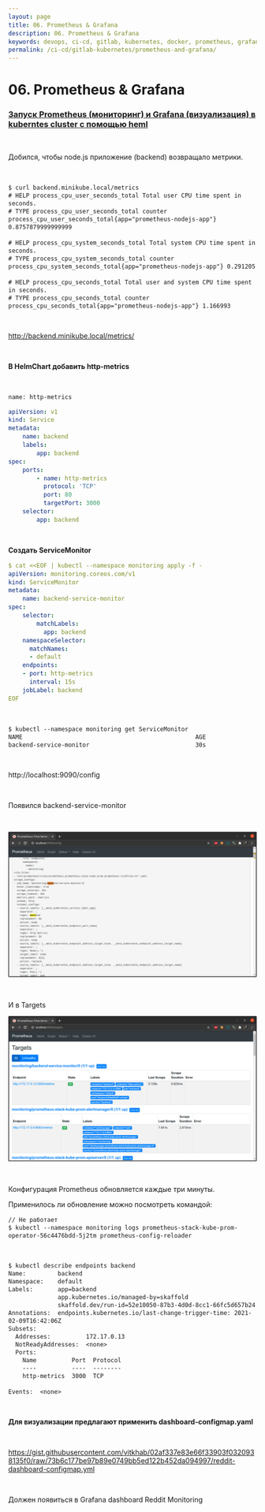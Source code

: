 ```yaml
---
layout: page
title: 06. Prometheus & Grafana
description: 06. Prometheus & Grafana
keywords: devops, ci-cd, gitlab, kubernetes, docker, prometheus, grafana
permalink: /ci-cd/gitlab-kubernetes/prometheus-and-grafana/
---
```


# 06. Prometheus & Grafana

### [Запуск Prometheus (мониторинг) и Grafana (визуализация) в kuberntes cluster с помощью heml](//sysadm.ru/containers/kubernetes/monitoring/prometheus-and-grafana-test-only/)

<br/>

Добился, чтобы node.js приложение (backend) возвращало метрики.

<br/>

```
$ curl backend.minikube.local/metrics
# HELP process_cpu_user_seconds_total Total user CPU time spent in seconds.
# TYPE process_cpu_user_seconds_total counter
process_cpu_user_seconds_total{app="prometheus-nodejs-app"} 0.8757879999999999

# HELP process_cpu_system_seconds_total Total system CPU time spent in seconds.
# TYPE process_cpu_system_seconds_total counter
process_cpu_system_seconds_total{app="prometheus-nodejs-app"} 0.291205

# HELP process_cpu_seconds_total Total user and system CPU time spent in seconds.
# TYPE process_cpu_seconds_total counter
process_cpu_seconds_total{app="prometheus-nodejs-app"} 1.166993
```

<br/>

http://backend.minikube.local/metrics/

<br/>

**В HelmChart добавить http-metrics**

<br/>

```
name: http-metrics
```

```yaml
apiVersion: v1
kind: Service
metadata:
    name: backend
    labels:
        app: backend
spec:
    ports:
        - name: http-metrics
          protocol: 'TCP'
          port: 80
          targetPort: 3000
    selector:
        app: backend
```

<br/>

**Создать ServiceMonitor**

```yaml
$ cat <<EOF | kubectl --namespace monitoring apply -f -
apiVersion: monitoring.coreos.com/v1
kind: ServiceMonitor
metadata:
    name: backend-service-monitor
spec:
    selector:
        matchLabels:
          app: backend
    namespaceSelector:
      matchNames:
      - default
    endpoints:
    - port: http-metrics
      interval: 15s
    jobLabel: backend
EOF
```

<br/>

```
$ kubectl --namespace monitoring get ServiceMonitor
NAME                                                 AGE
backend-service-monitor                              30s
```

<br/>

http://localhost:9090/config

<br/>

Появился backend-service-monitor

<br/>

![GitOps](/img/ci-cd/gitlab-kubernetes/pic-lecture04-pic01.png?raw=true)

<br/>

И в Targets

![GitOps](/img/ci-cd/gitlab-kubernetes/pic-lecture04-pic02.png?raw=true)

<br/>

Конфигурация Prometheus обновляется каждые три минуты.

Применилось ли обновление можно посмотреть командой:

```
// Не работает
$ kubectl --namespace monitoring logs prometheus-stack-kube-prom-operator-56c4476bdd-5j2tm prometheus-config-reloader
```

<br/>

```
$ kubectl describe endpoints backend
Name:         backend
Namespace:    default
Labels:       app=backend
              app.kubernetes.io/managed-by=skaffold
              skaffold.dev/run-id=52e10050-87b3-4d0d-8cc1-66fc5d657b24
Annotations:  endpoints.kubernetes.io/last-change-trigger-time: 2021-02-09T16:42:06Z
Subsets:
  Addresses:          172.17.0.13
  NotReadyAddresses:  <none>
  Ports:
    Name          Port  Protocol
    ----          ----  --------
    http-metrics  3000  TCP

Events:  <none>
```

<br/>

**Для визуализации предлагают применить dashboard-configmap.yaml**

<br/>

https://gist.githubusercontent.com/vitkhab/02af337e83e66f33903f0320938135f0/raw/73b6c177be97b89e0749bb5ed122b452da094997/reddit-dashboard-configmap.yml

<br/>

Должен появиться в Grafana dashboard Reddit Monitoring
